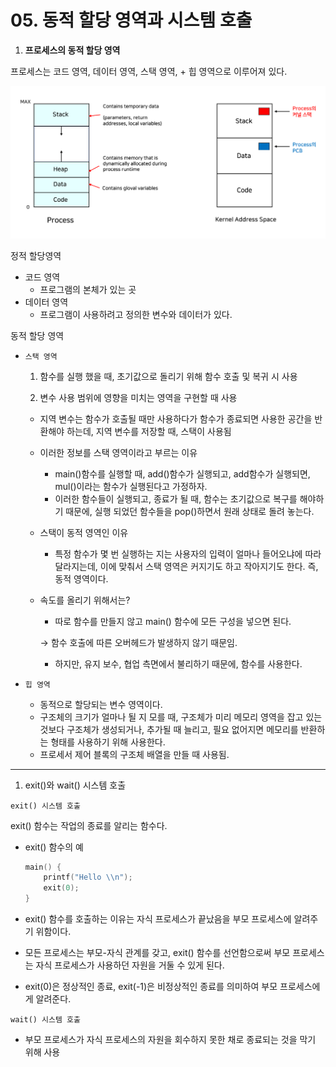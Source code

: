 # 05. 동적 할당 영역과 시스템 호출

1. **프로세스의 동적 할당 영역**

프로세스는 코드 영역, 데이터 영역, 스택 영역, + 힙 영역으로 이루어져 있다.

![Untitled](./assets/3-5-1%20프로세스의%20동적%20할당%20영역.png)

정적 할당영역

- 코드 영역
  - 프로그램의 본체가 있는 곳
- 데이터 영역
  - 프로그램이 사용하려고 정의한 변수와 데이터가 있다.

동적 할당 영역

- `스택 영역`
  
  1. 함수를 실행 했을 때, 초기값으로 돌리기 위해 함수 호출 및 복귀 시 사용
  
  2. 변수 사용 범위에 영향을 미치는 영역을 구현할 때 사용
  - 지역 변수는 함수가 호출될 때만 사용하다가 함수가 종료되면 사용한 공간을 반환해야 하는데, 지역 변수를 저장할 때, 스택이 사용됨
  
  - 이러한 정보를 스택 영역이라고 부르는 이유
    
    - main()함수를 실행할 때, add()함수가 실행되고, add함수가 실행되면, mul()이라는 함수가 실행된다고 가정하자.
    - 이러한 함수들이 실행되고, 종료가 될 때, 함수는 초기값으로 복구를 해야하기 때문에, 실행 되었던 함수들을 pop()하면서 원래 상태로 돌려 놓는다.
  
  - 스택이 동적 영역인 이유
    
    - 특정 함수가 몇 번 실행하는 지는 사용자의 입력이 얼마나 들어오냐에 따라 달라지는데, 이에 맞춰서 스택 영역은 커지기도 하고 작아지기도 한다. 즉, 동적 영역이다.
  
  - 속도를 올리기 위해서는?
    
    - 따로 함수를 만들지 않고 main() 함수에 모든 구성을 넣으면 된다.
    
    → 함수 호출에 따른 오버헤드가 발생하지 않기 때문임.
    
    - 하지만, 유지 보수, 협업 측면에서 불리하기 때문에, 함수를 사용한다.

- `힙 영역`
  
  - 동적으로 할당되는 변수 영역이다.
  - 구조체의 크기가 얼마나 될 지 모를 때, 구조체가 미리 메모리 영역을 잡고 있는 것보다 구조체가 생성되거나, 추가될 때 늘리고, 필요 없어지면 메모리를 반환하는 형태를 사용하기 위해 사용한다.
  - 프로세서 제어 블록의 구조체 배열을 만들 때 사용됨.

---

1. exit()와 wait() 시스템 호출

`exit() 시스템 호출`

exit() 함수는 작업의 종료를 알리는 함수다.

- exit() 함수의 예
  
  ```cpp
  main() {
      printf("Hello \\n");
      exit(0);
  }
  ```

- exit() 함수를 호출하는 이유는 자식 프로세스가 끝났음을 부모 프로세스에 알려주기 위함이다.

- 모든 프로세스는 부모-자식 관계를 갖고, exit() 함수를 선언함으로써 부모 프로세스는 자식 프로세스가 사용하던 자원을 거둘 수 있게 된다.

- exit(0)은 정상적인 종료, exit(-1)은 비정상적인 종료를 의미하여 부모 프로세스에게 알려준다.

`wait() 시스템 호출`

- 부모 프로세스가 자식 프로세스의 자원을 회수하지 못한 채로 종료되는 것을 막기 위해 사용
